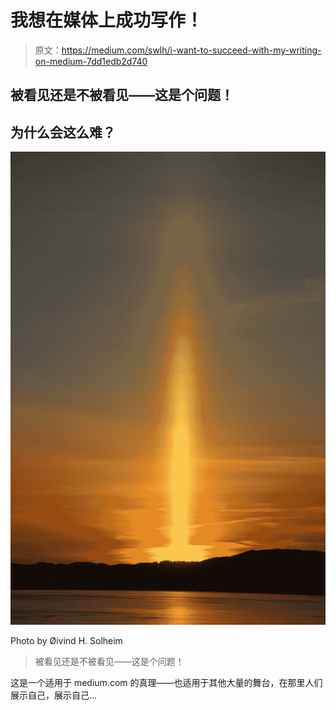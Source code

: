# 我想在媒体上成功写作！

> 原文：<https://medium.com/swlh/i-want-to-succeed-with-my-writing-on-medium-7dd1edb2d740>

## 被看见还是不被看见——这是个问题！

## 为什么会这么难？

![](img/7ef5bbda9fee240e96b455d1562678d5.png)

Photo by Øivind H. Solheim

> 被看见还是不被看见——这是个问题！

这是一个适用于 medium.com 的真理——也适用于其他大量的舞台，在那里人们展示自己，展示自己…